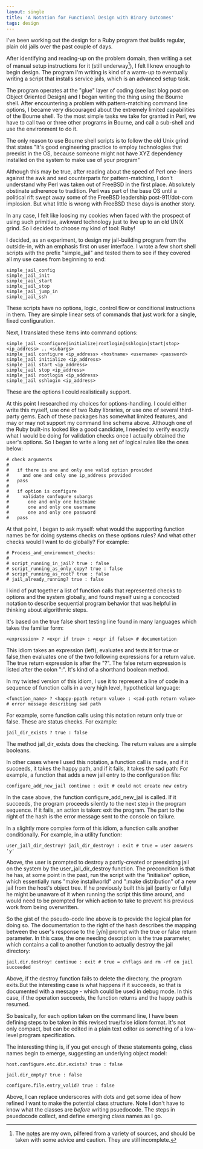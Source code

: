 ```yaml
---
layout: single
title: 'A Notation for Functional Design with Binary Outcomes'
tags: design
---
```


I've been working out the design for a Ruby program that builds regular, plain old  jails over the past couple of days.

After identifying and reading-up on the problem domain, then writing a set of manual setup instructions for it (still underway[^1]), I felt I knew enough to begin design. The program I'm writing is kind of a warm-up to eventually writing a script that installs service jails, which is an advanced setup task.


The program operates at the "glue" layer of coding (see last blog post on Object Oriented Design) and I began writing the thing using the Bourne shell. After encountering a problem with pattern-matching command line options, I became very discouraged about the extremely limited capabilities of the Bourne shell. To the most simple tasks we take for granted in Perl, we have to call two or three other programs in Bourne, and call a sub-shell and use the environment to do it.

The only reason to use Bourne shell scripts is to follow the old Unix grind that states "It's good engineering practice to employ technologies that preexist in the OS, because someone might not have XYZ dependency installed on the system to make use of your program"

Although this may be true, after reading about the speed of Perl one-liners against the awk and sed counterparts for pattern-matching, I don't understand why Perl was taken out of FreeBSD in the first place. Absolutely obstinate adherence to tradition. Perl was part of the base OS until a political rift swept away some of the FreeBSD leadership post-911/dot-com implosion. But what little is wrong with FreeBSD these days is another story.

In any case, I felt like loosing my cookies when faced with the prospect of using such primitive, awkward technology just to live up to an old UNIX grind. So I decided to choose my kind of tool: Ruby!

I decided, as an experiment, to design my jail-building program from the outside-in, with an emphasis first on user interface. I wrote a few short shell scripts with the prefix "simple_jail" and tested them to see if they covered all my use cases from beginning to end:

~~~
simple_jail_config
simple_jail_init
simple_jail_start
simple_jail_stop
simple_jail_jump_in
simple_jail_ssh
~~~~~
<p/>

These scripts have no options, logic, control flow or conditional instructions in them. They are simple linear sets of commands that just work for a single, fixed configuration.

Next, I translated these items into command options:

~~~
simple_jail <configure|initialize|rootlogin|sshlogin|start|stop> <ip_address> .. <subargs>
simple_jail configure <ip_address> <hostname> <username> <password>
simple_jail initialize <ip_address>
simple_jail start <ip_address>
simple_jail stop <ip_address>
simple_jail rootlogin <ip_address>
simple_jail sshlogin <ip_address>
~~~~~
<p/>

These are the options I could realistically support.

At this point I researched my choices for options-handling. I could either write this myself, use one of two Ruby libraries, or use one of several third-party gems. Each of these packages has somewhat limited features, and may or may not support my command line schema above. Although one of the Ruby built-ins looked like a good candidate, I needed to verify exactly what I would be doing for validation checks once I actually obtained the user's options. So I began to write a long set of logical rules like the ones below:

~~~
# check arguments
#
#   if there is one and only one valid option provided
#     and one and only one ip_address provided
#   pass
#
#   if option is configure
#     validate confugure subargs
#       one and only one hostname
#       one and only one username
#       one and only one password
#   pass
~~~~~
<p/>

At that point, I began to ask myself: what would the supporting function names be for doing systems checks on these options rules? And what other checks would I want to do globally? For example:

~~~
# Process_and_environment_checks:
#
# script_running_in_jail? true : false
# script_running_as_only_copy? true : false
# script_running_as_root? true : false
# jail_already_running? true : false
~~~~~
<p/>

I kind of put together a list of function calls that represented checks to options and the system globally, and found myself using a concocted notation to describe sequential program behavior that was helpful in thinking about algorithmic steps.

It's based on the true false short testing line found in many languages which takes the familiar form:

~~~
<expression> ? <expr if true> : <expr if false> # documentation
~~~~~
<p/>

This idiom takes an expression (left), evaluates and tests it for true or false,then evaluates one of the two following expressions for a return value. The true return expression is after the "?". The false return expression is listed after the colon ":". It's kind of a shorthand boolean method.

In my twisted version of this idiom, I use it to represent a line of code in a sequence of function calls in a very high level, hypothetical language:

~~~
<function_name> ? <happy-ppath return value> : <sad-path return value> # error message describing sad path
~~~~~
<p/>

For example, some function calls using this notation return only true or false. These are status checks. For example:

~~~
jail_dir_exists ? true : false
~~~~~
<p/>

The method jail_dir_exists does the checking. The return values are a simple booleans.

In other cases where I used this notation, a function call is made, and if it succeeds, it takes the happy path, and if it fails, it takes the sad path: For example, a function that adds a new jail entry to the configuration file:

~~~
configure_add_new_jail continue : exit # could not create new entry
~~~~~
<p/>

In the case above, the function configure_add_new_jail is called. If it succeeds, the program proceeds silently to the next step in the program sequence. If it fails, an action is taken: exit the program. The part to the right of the hash is the error message sent to the console on failure.

In a slightly more complex form of this idiom, a function calls another conditionally. For example, in a utility function:

~~~
user_jail_dir_destroy? jail_dir_destroy! : exit # true = user answers 'y'
~~~~~
<p/>

Above, the user is prompted to destroy a partly-created or preexisting jail on the system by the user_jail_dir_destroy function. The precondition is that he has, at some point in the past,  run the script with the "initialize" option, which essentially runs "make installworld" and ":make distribution" of a new jail from the host's object tree. If he previously built this jail (partly or fully) he might be unaware of it when running the script this time around, and would need to be prompted for which action to take to prevent his previous work from being overwritten.

So the gist of the pseudo-code line above is to provide the logical plan for doing so. The documentation to the right of the hash describes the mapping between the user's response to the [y/n] prompt with the true or false return parameter. In this case, the one needing description is the true parameter, which contains a call to another function to actually destroy the jail directory:

~~~
jail.dir.destroy! continue : exit # true = chflags and rm -rf on jail succeeded
~~~~~
<p/>


Above, if the destroy function fails to delete the directory, the program exits.But the interesting case is what happens if it succeeds, so that is documented with a message - which could be used in debug mode. In this case, if the operation succeeds, the function returns and the happy path is resumed.

So basically, for each option taken on the command line, I have been defining steps to be taken in this revised true/false idiom format. It's not only compact, but can be edited in a plain text editor as something of a low-level program specification.

The interesting thing is, if you get enough of these statements going, class names begin to emerge, suggesting an underlying object model:

~~~
host.configure.etc.dir.exists? true : false

jail.dir_empty? true : false

configure.file.entry_valid? true : false
~~~~~
<p/>

Above, I can replace underscores with dots and get some idea of how refined I want to make the potential class structure. Note I don't have to know what the classes are *before* writing psuedocode. The steps in psuedocode collect, and define emerging class names as I go.


[^1]: The [notes](https://docs.google.com/document/d/1y2c1O0mAagWD0Eypw0EuB_BbN5vm0MMjrrwLkvfnVcI/edit?usp=sharing) are my own, pilfered from a variety of sources, and should be taken with some advice and caution. They are still incomplete.




